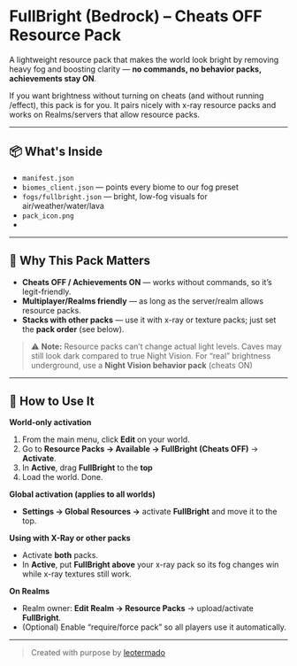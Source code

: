 # FullBright (Bedrock) – Cheats OFF Resource Pack

A lightweight resource pack that makes the world look bright by removing heavy fog and boosting clarity — **no commands, no behavior packs, achievements stay ON**.

If you want brightness without turning on cheats (and without running /effect), this pack is for you. It pairs nicely with x-ray resource packs and works on Realms/servers that allow resource packs.

---

## 📦 What's Inside

- `manifest.json`
- `biomes_client.json` — points every biome to our fog preset
- `fogs/fullbright.json` — bright, low-fog visuals for air/weather/water/lava
- `pack_icon.png`
- 
---

## 🧠 Why This Pack Matters

- **Cheats OFF / Achievements ON** — works without commands, so it’s legit-friendly.  
- **Multiplayer/Realms friendly** — as long as the server/realm allows resource packs.  
- **Stacks with other packs** — use it with x-ray or texture packs; just set the **pack order** (see below).

> ⚠️ **Note:** Resource packs can’t change actual light levels. Caves may still look dark compared to true Night Vision. For “real” brightness underground, use a **Night Vision behavior pack** (cheats ON)

---

## 🔨 How to Use It

**World-only activation**
1. From the main menu, click **Edit** on your world.
2. Go to **Resource Packs → Available → FullBright (Cheats OFF)** → **Activate**.
3. In **Active**, drag **FullBright** to the **top**
4. Load the world. Done.

**Global activation (applies to all worlds)**
- **Settings → Global Resources →** activate **FullBright** and move it to the top.

**Using with X-Ray or other packs**
- Activate **both** packs.
- In **Active**, put **FullBright above** your x-ray pack so its fog changes win while x-ray textures still work.

**On Realms**
- Realm owner: **Edit Realm → Resource Packs** → upload/activate **FullBright**.
- (Optional) Enable “require/force pack” so all players use it automatically.

---

> Created with purpose by [leotermado](https://github.com/leotermado)
